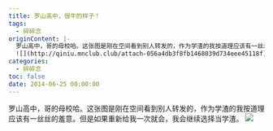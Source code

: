```yaml
---
title: 罗山高中，很牛的样子！
tags:
  - 碎碎念
originContent: |-
  罗山高中，哥的母校哈。这张图是刚在空间看到别人转发的，作为学渣的我按道理应该有一丝丝的羞意。但是如果重新给我一次就会，我会继续选择当学渣。
  ![](http://qiniu.mnclub.club/attach-056a4db3f8fb1468039d734eee45118f)
categories:
  - 碎碎念
toc: false
date: 2014-06-25 00:00:00
---
```


罗山高中，哥的母校哈。这张图是刚在空间看到别人转发的，作为学渣的我按道理应该有一丝丝的羞意。但是如果重新给我一次就会，我会继续选择当学渣。
![](http://qiniu.mnclub.club/attach-056a4db3f8fb1468039d734eee45118f!detail)